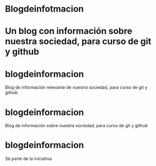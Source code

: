
# Blogdeinfotmacion
Un blog con información sobre nuestra sociedad, para curso de git y github
=======
# blogdeinformacion
Blog de información relevante de nuestra sociedad, para curso de git y github

# blogdeinformacion
Blog de información sobre nuestra sociedad, para curso de git y github

# blogdeinformacion
Sé parte de la iniciativa

